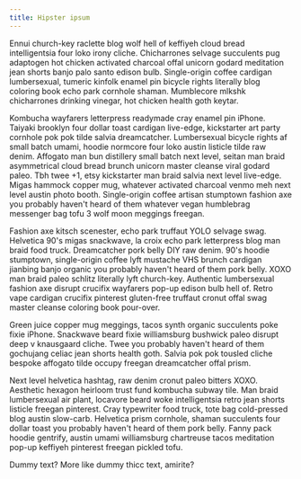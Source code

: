 ```yaml
---
title: Hipster ipsum
---
```


Ennui church-key raclette blog wolf hell of keffiyeh cloud bread intelligentsia four loko irony cliche. Chicharrones selvage succulents pug adaptogen hot chicken activated charcoal offal unicorn godard meditation jean shorts banjo palo santo edison bulb. Single-origin coffee cardigan lumbersexual, tumeric kinfolk enamel pin bicycle rights literally blog coloring book echo park cornhole shaman. Mumblecore mlkshk chicharrones drinking vinegar, hot chicken health goth keytar.

Kombucha wayfarers letterpress readymade cray enamel pin iPhone. Taiyaki brooklyn four dollar toast cardigan live-edge, kickstarter art party cornhole pok pok tilde salvia dreamcatcher. Lumbersexual bicycle rights af small batch umami, hoodie normcore four loko austin listicle tilde raw denim. Affogato man bun distillery small batch next level, seitan man braid asymmetrical cloud bread brunch unicorn master cleanse viral godard paleo. Tbh twee +1, etsy kickstarter man braid salvia next level live-edge. Migas hammock copper mug, whatever activated charcoal venmo meh next level austin photo booth. Single-origin coffee artisan stumptown fashion axe you probably haven't heard of them whatever vegan humblebrag messenger bag tofu 3 wolf moon meggings freegan.

Fashion axe kitsch scenester, echo park truffaut YOLO selvage swag. Helvetica 90's migas snackwave, la croix echo park letterpress blog man braid food truck. Dreamcatcher pork belly DIY raw denim. 90's hoodie stumptown, single-origin coffee lyft mustache VHS brunch cardigan jianbing banjo organic you probably haven't heard of them pork belly. XOXO man braid paleo schlitz literally lyft church-key. Authentic lumbersexual fashion axe disrupt crucifix wayfarers pop-up edison bulb hell of. Retro vape cardigan crucifix pinterest gluten-free truffaut cronut offal swag master cleanse coloring book pour-over.

Green juice copper mug meggings, tacos synth organic succulents poke fixie iPhone. Snackwave beard fixie williamsburg bushwick paleo disrupt deep v knausgaard cliche. Twee you probably haven't heard of them gochujang celiac jean shorts health goth. Salvia pok pok tousled cliche bespoke affogato tilde occupy freegan dreamcatcher offal prism.

Next level helvetica hashtag, raw denim cronut paleo bitters XOXO. Aesthetic hexagon heirloom trust fund kombucha subway tile. Man braid lumbersexual air plant, locavore beard woke intelligentsia retro jean shorts listicle freegan pinterest. Cray typewriter food truck, tote bag cold-pressed blog austin slow-carb. Helvetica prism cornhole, shaman succulents four dollar toast you probably haven't heard of them pork belly. Fanny pack hoodie gentrify, austin umami williamsburg chartreuse tacos meditation pop-up keffiyeh pinterest freegan pickled tofu.

Dummy text? More like dummy thicc text, amirite?
